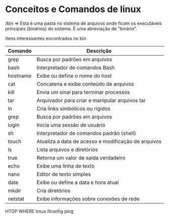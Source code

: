 # Conceitos e Comandos de linux

/bin  => Esta é uma pasta no sistema de arquivos onde ficam os executáveis principais (binários) do sistema. É uma abreviação de "binário". 

Itens interessantes encontrados no bin

| Comando  | Descrição                                   |
|----------|---------------------------------------------|
| grep     | Busca por padrões em arquivos               |
| bash     | Interpretador de comandos Bash              |
| hostname | Exibe ou define o nome do host              |
| cat      | Concatena e exibe conteúdo de arquivos      |
| kill     | Envia um sinal para terminar processos      |
| tar      | Arquivador para criar e manipular arquivos tar   |
| ln       | Cria links simbólicos ou rígidos            |
| grep     | Busca por padrões em arquivos               |
| login    | Inicia uma sessão de usuário                |
| sh       | Interpretador de comandos padrão (shell)    |
| touch    | Atualiza a data de acesso e modificação de arquivos   |
| ls       | Lista arquivos e diretórios                 |
| true     | Retorna um valor de saída verdadeiro         |
| echo     | Exibe uma linha de texto                    |
| nano     | Editor de texto simples                     |
| date     | Exibe ou define a data e hora atual         |
| mkdir    | Cria diretórios                             |
| netstat  | Exibe informações sobre conexões de rede    |


HTOP
WHERE
tmux
ifconfig
ping